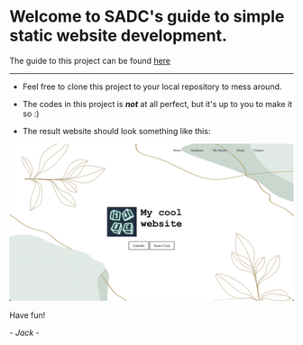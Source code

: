 # Welcome to SADC's guide to simple static website development.

The guide to this project can be found [here](http://dev.nodeca.com)

---

+ Feel free to clone this project to your local repository to mess around.

+ The codes in this project is ***not*** at all perfect, but it's up to you to make it so :)

+ The result website should look something like this:

<img src="https://github.com/luongtrantronghuy/SADC/blob/main/SimpleStaticWebsite/result.png" width="800">

Have fun!

*- Jack -*
